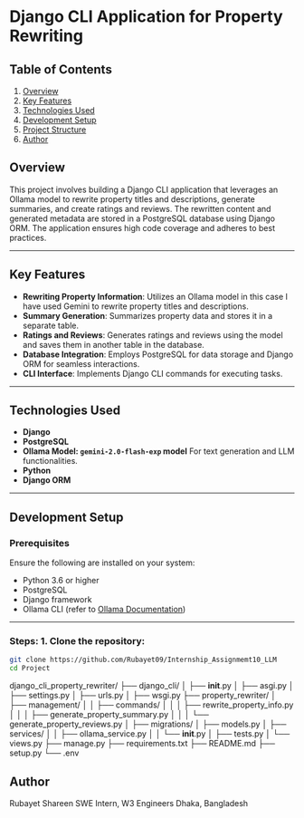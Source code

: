 
# Django CLI Application for Property Rewriting

## Table of Contents
1. [Overview](#overview)
2. [Key Features](#key-features)
3. [Technologies Used](#technologies-used)
4. [Development Setup](#development-setup)
5. [Project Structure](#project-structure)
6. [Author](#author)

## Overview
This project involves building a Django CLI application that leverages an Ollama model to rewrite property titles and descriptions, generate summaries, and create ratings and reviews. The rewritten content and generated metadata are stored in a PostgreSQL database using Django ORM. The application ensures high code coverage and adheres to best practices.

---

## Key Features
- **Rewriting Property Information**: Utilizes an Ollama model in this case I have used Gemini to rewrite property titles and descriptions.
- **Summary Generation**: Summarizes property data and stores it in a separate table.
- **Ratings and Reviews**: Generates ratings and reviews using the model and saves them in  another table in the database.
- **Database Integration**: Employs PostgreSQL for data storage and Django ORM for seamless interactions.
- **CLI Interface**: Implements Django CLI commands for executing tasks.

---

## Technologies Used
- **Django**
- **PostgreSQL**
- **Ollama Model: `gemini-2.0-flash-exp` model** For text generation and LLM functionalities.
- **Python**
- **Django ORM**

---

## Development Setup

### Prerequisites
Ensure the following are installed on your system:
- Python 3.6 or higher
- PostgreSQL
- Django framework
- Ollama CLI (refer to [Ollama Documentation](https://ollama.com/))

---

### Steps: 1. Clone the repository:
```bash
git clone https://github.com/Rubayet09/Internship_Assignmemt10_LLM
cd Project
```



django_cli_property_rewriter/
├── django_cli/
│   ├── __init__.py
│   ├── asgi.py
│   ├── settings.py
│   ├── urls.py
│   ├── wsgi.py
├── property_rewriter/
│   ├── management/
│   │   ├── commands/
│   │   │   ├── rewrite_property_info.py
│   │   │   ├── generate_property_summary.py
│   │   │   └── generate_property_reviews.py
│   ├── migrations/
│   ├── models.py
│   ├── services/
│   │   ├── ollama_service.py
│   │   └── __init__.py
│   ├── tests.py
│   └── views.py
├── manage.py
├── requirements.txt
├── README.md
├── setup.py
└── .env



## Author
Rubayet Shareen
SWE Intern, W3 Engineers
Dhaka, Bangladesh
